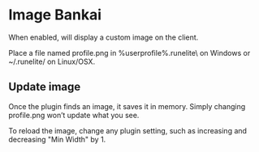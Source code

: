 # Image Bankai
When enabled, will display a custom image on the client.

Place a file named profile.png in %userprofile%\.runelite\ on Windows or ~/.runelite/ on Linux/OSX.

## Update image
Once the plugin finds an image, it saves it in memory. Simply changing profile.png won’t update what you see.

To reload the image, change any plugin setting, such as increasing and decreasing "Min Width" by 1.
